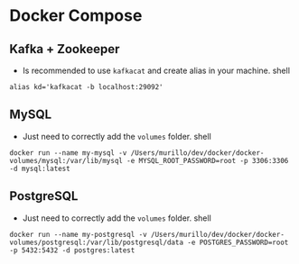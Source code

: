 # Docker Compose

## Kafka + Zookeeper
- Is recommended to use `kafkacat` and create alias in your machine.
shell
```
alias kd='kafkacat -b localhost:29092'
```

## MySQL
- Just need to correctly add the `volumes` folder.
shell
```
docker run --name my-mysql -v /Users/murillo/dev/docker/docker-volumes/mysql:/var/lib/mysql -e MYSQL_ROOT_PASSWORD=root -p 3306:3306 -d mysql:latest
```

## PostgreSQL
- Just need to correctly add the `volumes` folder.
shell
```
docker run --name my-postgresql -v /Users/murillo/dev/docker/docker-volumes/postgresql:/var/lib/postgresql/data -e POSTGRES_PASSWORD=root -p 5432:5432 -d postgres:latest
```